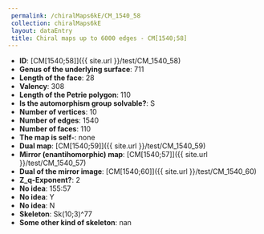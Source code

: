 ```yaml
--- 
 permalink: /chiralMaps6kE/CM_1540_58 
 collection: chiralMaps6kE
 layout: dataEntry
 title: Chiral maps up to 6000 edges - CM[1540;58]
---
```


- **ID**: [CM[1540;58]]({{ site.url }}/test/CM_1540_58)
- **Genus of the underlying surface**: 711
- **Length of the face**: 28
- **Valency**: 308
- **Length of the Petrie polygon**: 110
- **Is the automorphism group solvable?**: S
- **Number of vertices**: 10
- **Number of edges**: 1540
- **Number of faces**: 110
- **The map is self-**: none
- **Dual map**: [CM[1540;59]]({{ site.url }}/test/CM_1540_59)
- **Mirror (enantihomorphic) map**: [CM[1540;57]]({{ site.url }}/test/CM_1540_57)
- **Dual of the mirror image**: [CM[1540;60]]({{ site.url }}/test/CM_1540_60)
- **Z_q-Exponent?**: 2
- **No idea**:  155:57
- **No idea**: Y
- **No idea**: N
- **Skeleton**: Sk(10;3)^77
- **Some other kind of skeleton**: nan
